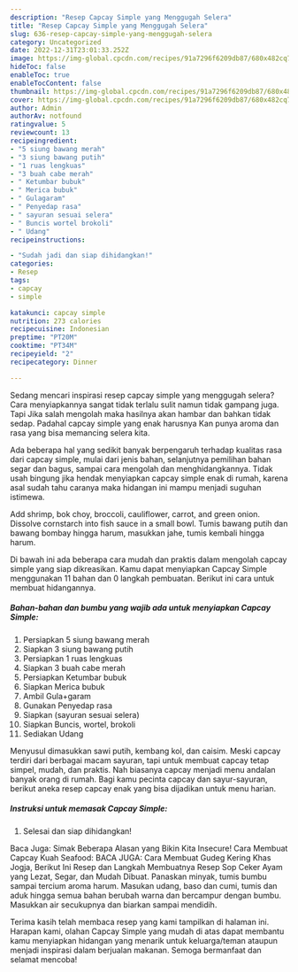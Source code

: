 ```yaml
---
description: "Resep Capcay Simple yang Menggugah Selera"
title: "Resep Capcay Simple yang Menggugah Selera"
slug: 636-resep-capcay-simple-yang-menggugah-selera
category: Uncategorized
date: 2022-12-31T23:01:33.252Z
image: https://img-global.cpcdn.com/recipes/91a7296f6209db87/680x482cq70/capcay-simple-foto-resep-utama.jpg
hideToc: false
enableToc: true
enableTocContent: false
thumbnail: https://img-global.cpcdn.com/recipes/91a7296f6209db87/680x482cq70/capcay-simple-foto-resep-utama.jpg
cover: https://img-global.cpcdn.com/recipes/91a7296f6209db87/680x482cq70/capcay-simple-foto-resep-utama.jpg
author: Admin
authorAv: notfound
ratingvalue: 5
reviewcount: 13
recipeingredient:
- "5 siung bawang merah"
- "3 siung bawang putih"
- "1 ruas lengkuas"
- "3 buah cabe merah"
- " Ketumbar bubuk"
- " Merica bubuk"
- " Gulagaram"
- " Penyedap rasa"
- " sayuran sesuai selera"
- " Buncis wortel brokoli"
- " Udang"
recipeinstructions:

- "Sudah jadi dan siap dihidangkan!"
categories:
- Resep
tags:
- capcay
- simple

katakunci: capcay simple 
nutrition: 273 calories
recipecuisine: Indonesian
preptime: "PT20M"
cooktime: "PT34M"
recipeyield: "2"
recipecategory: Dinner

---
```



Sedang mencari inspirasi resep capcay simple yang menggugah selera? Cara menyiapkannya sangat tidak terlalu sulit namun tidak gampang juga. Tapi Jika salah mengolah maka hasilnya akan hambar dan bahkan tidak sedap. Padahal capcay simple yang enak harusnya Kan punya aroma dan rasa yang bisa memancing selera kita.


Ada beberapa hal yang sedikit banyak berpengaruh terhadap kualitas rasa dari capcay simple, mulai dari jenis bahan, selanjutnya pemilihan bahan segar dan bagus, sampai cara mengolah dan menghidangkannya. Tidak usah bingung jika hendak menyiapkan capcay simple enak di rumah, karena asal sudah tahu caranya maka hidangan ini mampu menjadi suguhan istimewa.

Add shrimp, bok choy, broccoli, cauliflower, carrot, and green onion. Dissolve cornstarch into fish sauce in a small bowl. Tumis bawang putih dan bawang bombay hingga harum, masukkan jahe, tumis kembali hingga harum.


Di bawah ini ada beberapa cara mudah dan praktis dalam mengolah capcay simple yang siap dikreasikan. Kamu dapat menyiapkan Capcay Simple menggunakan 11 bahan dan 0 langkah pembuatan. Berikut ini cara untuk membuat hidangannya.

<!--inarticleads1-->

##### Bahan-bahan dan bumbu yang wajib ada untuk menyiapkan Capcay Simple:

1. Persiapkan 5 siung bawang merah
1. Siapkan 3 siung bawang putih
1. Persiapkan 1 ruas lengkuas
1. Siapkan 3 buah cabe merah
1. Persiapkan  Ketumbar bubuk
1. Siapkan  Merica bubuk
1. Ambil  Gula+garam
1. Gunakan  Penyedap rasa
1. Siapkan  (sayuran sesuai selera)
1. Siapkan  Buncis, wortel, brokoli
1. Sediakan  Udang


Menyusul dimasukkan sawi putih, kembang kol, dan caisim. Meski capcay terdiri dari berbagai macam sayuran, tapi untuk membuat capcay tetap simpel, mudah, dan praktis. Nah biasanya capcay menjadi menu andalan banyak orang di rumah. Bagi kamu pecinta capcay dan sayur-sayuran, berikut aneka resep capcay enak yang bisa dijadikan untuk menu harian. 

<!--inarticleads2-->

##### Instruksi untuk memasak Capcay Simple:


1. Selesai dan siap dihidangkan!

Baca Juga: Simak Beberapa Alasan yang Bikin Kita Insecure! Cara Membuat Capcay Kuah Seafood: BACA JUGA: Cara Membuat Gudeg Kering Khas Jogja, Berikut Ini Resep dan Langkah Membuatnya Resep Sop Ceker Ayam yang Lezat, Segar, dan Mudah Dibuat. Panaskan minyak, tumis bumbu sampai tercium aroma harum. Masukan udang, baso dan cumi, tumis dan aduk hingga semua bahan berubah warna dan bercampur dengan bumbu. Masukkan air secukupnya dan biarkan sampai mendidih. 

Terima kasih telah membaca resep yang kami tampilkan di halaman ini. Harapan kami, olahan Capcay Simple yang mudah di atas dapat membantu kamu menyiapkan hidangan yang menarik untuk keluarga/teman ataupun menjadi inspirasi dalam berjualan makanan. Semoga bermanfaat dan selamat mencoba!
